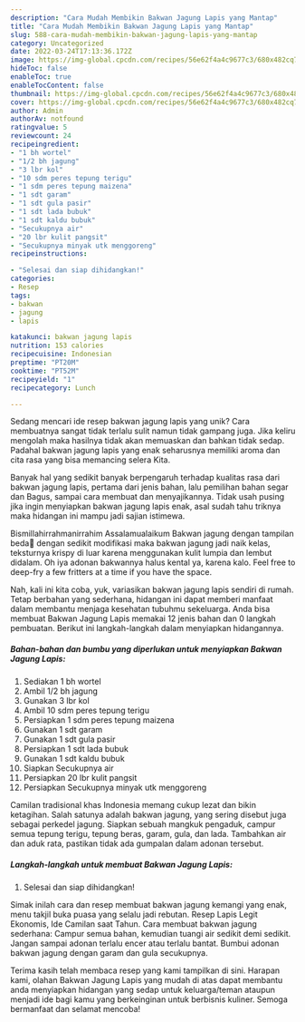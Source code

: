 ```yaml
---
description: "Cara Mudah Membikin Bakwan Jagung Lapis yang Mantap"
title: "Cara Mudah Membikin Bakwan Jagung Lapis yang Mantap"
slug: 588-cara-mudah-membikin-bakwan-jagung-lapis-yang-mantap
category: Uncategorized
date: 2022-03-24T17:13:36.172Z
image: https://img-global.cpcdn.com/recipes/56e62f4a4c9677c3/680x482cq70/bakwan-jagung-lapis-foto-resep-utama.jpg
hideToc: false
enableToc: true
enableTocContent: false
thumbnail: https://img-global.cpcdn.com/recipes/56e62f4a4c9677c3/680x482cq70/bakwan-jagung-lapis-foto-resep-utama.jpg
cover: https://img-global.cpcdn.com/recipes/56e62f4a4c9677c3/680x482cq70/bakwan-jagung-lapis-foto-resep-utama.jpg
author: Admin
authorAv: notfound
ratingvalue: 5
reviewcount: 24
recipeingredient:
- "1 bh wortel"
- "1/2 bh jagung"
- "3 lbr kol"
- "10 sdm peres tepung terigu"
- "1 sdm peres tepung maizena"
- "1 sdt garam"
- "1 sdt gula pasir"
- "1 sdt lada bubuk"
- "1 sdt kaldu bubuk"
- "Secukupnya air"
- "20 lbr kulit pangsit"
- "Secukupnya minyak utk menggoreng"
recipeinstructions:

- "Selesai dan siap dihidangkan!"
categories:
- Resep
tags:
- bakwan
- jagung
- lapis

katakunci: bakwan jagung lapis 
nutrition: 153 calories
recipecuisine: Indonesian
preptime: "PT20M"
cooktime: "PT52M"
recipeyield: "1"
recipecategory: Lunch

---
```





Sedang mencari ide resep bakwan jagung lapis yang unik? Cara membuatnya sangat tidak terlalu sulit namun tidak gampang juga. Jika keliru mengolah maka hasilnya tidak akan memuaskan dan bahkan tidak sedap. Padahal bakwan jagung lapis yang enak seharusnya memiliki aroma dan cita rasa yang bisa memancing selera Kita.





Banyak hal yang sedikit banyak berpengaruh terhadap kualitas rasa dari bakwan jagung lapis, pertama dari jenis bahan, lalu pemilihan bahan segar dan Bagus, sampai cara membuat dan menyajikannya. Tidak usah pusing jika ingin menyiapkan bakwan jagung lapis enak,      asal sudah tahu triknya maka hidangan ini mampu jadi sajian istimewa.














Bismillahirrahmanirrahim Assalamualaikum Bakwan jagung dengan tampilan beda🤭 dengan sedikit modifikasi maka bakwan jagung jadi naik kelas, teksturnya krispy di luar karena menggunakan kulit lumpia dan lembut didalam. Oh iya adonan bakwannya halus kental ya, karena kalo. Feel free to deep-fry a few fritters at a time if you have the space.






Nah, kali ini kita coba, yuk, variasikan bakwan jagung lapis sendiri di rumah. Tetap berbahan yang sederhana, hidangan ini dapat memberi manfaat dalam membantu menjaga kesehatan tubuhmu sekeluarga. Anda bisa membuat Bakwan Jagung Lapis memakai 12 jenis bahan dan 0 langkah pembuatan. Berikut ini langkah-langkah dalam menyiapkan hidangannya.

<!--inarticleads1-->

##### Bahan-bahan dan bumbu yang diperlukan untuk menyiapkan Bakwan Jagung Lapis:

1. Sediakan 1 bh wortel
1. Ambil 1/2 bh jagung
1. Gunakan 3 lbr kol
1. Ambil 10 sdm peres tepung terigu
1. Persiapkan 1 sdm peres tepung maizena
1. Gunakan 1 sdt garam
1. Gunakan 1 sdt gula pasir
1. Persiapkan 1 sdt lada bubuk
1. Gunakan 1 sdt kaldu bubuk
1. Siapkan Secukupnya air
1. Persiapkan 20 lbr kulit pangsit
1. Persiapkan Secukupnya minyak utk menggoreng


Camilan tradisional khas Indonesia memang cukup lezat dan bikin ketagihan. Salah satunya adalah bakwan jagung, yang sering disebut juga sebagai perkedel jagung. Siapkan sebuah mangkuk pengaduk, campur semua tepung terigu, tepung beras, garam, gula, dan lada. Tambahkan air dan aduk rata, pastikan tidak ada gumpalan dalam adonan tersebut. 

<!--inarticleads2-->

##### Langkah-langkah untuk membuat Bakwan Jagung Lapis:


1. Selesai dan siap dihidangkan!

Simak inilah cara dan resep membuat bakwan jagung kemangi yang enak, menu takjil buka puasa yang selalu jadi rebutan. Resep Lapis Legit Ekonomis, Ide Camilan saat Tahun. Cara membuat bakwan jagung sederhana: Campur semua bahan, kemudian tuangi air sedikit demi sedikit. Jangan sampai adonan terlalu encer atau terlalu bantat. Bumbui adonan bakwan jagung dengan garam dan gula secukupnya. 

Terima kasih telah membaca resep yang kami tampilkan di sini. Harapan kami, olahan Bakwan Jagung Lapis yang mudah di atas dapat membantu anda menyiapkan hidangan yang sedap untuk keluarga/teman ataupun menjadi ide bagi kamu yang berkeinginan untuk berbisnis kuliner. Semoga bermanfaat dan selamat mencoba!
